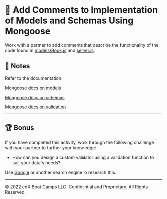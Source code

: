 # 📐 Add Comments to Implementation of Models and Schemas Using Mongoose

Work with a partner to add comments that describe the functionality of the code found in [models/Book.js](Unsolved/models/Book.js) and [server.js](Unsolved/server.js).

## 📝 Notes

Refer to the documentation:

[Mongoose docs on models](https://mongoosejs.com/docs/models.html)

[Mongoose docs on schemas](https://mongoosejs.com/docs/guide.html)

[Mongoose docs on validation](https://mongoosejs.com/docs/validation.html)

---

## 🏆 Bonus

If you have completed this activity, work through the following challenge with your partner to further your knowledge:

* How can you design a custom validator using a validation function to suit your data's needs?

Use [Google](https://www.google.com) or another search engine to research this.

---
© 2022 edX Boot Camps LLC. Confidential and Proprietary. All Rights Reserved.
